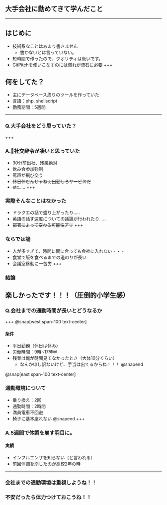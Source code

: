 ## 大手会社に勤めてきて学んだこと
---
## はじめに
- 技術系なことはあまり書きません
  - 書かないとは言っていない。
- 短時間で作ったので、クオリティは低いです。
- GitPitchを使いこなすのには慣れが流石に必要
+++
## 何をしてた？
- 主にデータベース周りのツールを作っていた
- 言語：php, shellscript
- 勤務期間：5週間
---
### Q.大手会社をどう思っていた？
+++
### A.社交辞令が凄いと思っていた
- 30分前出社、残業絶対
- 飲み会参加強制
- 罵声が飛び交う
- ~~休日休むんじゃねぇ出勤しろサービスだ~~
- etc.....
+++
### 実際そんなことはなかった
- ドラクエの話で盛り上がったり.....
- 英語の話す速度についての議論が行われたり......
- ~~部署によって変わる可能性アリ~~
+++
### ならでは論
- 人が多すぎて、時間に間に合っても会社に入れない・・・
- 食堂で飯を食べるまでの道のりが長い
- 会議室移動に一苦労
+++
### 結論
**楽しかったです！！！（圧倒的小学生感）**
---
### Q.会社までの通勤時間が長いとどうなるか
+++
@snap[west span-100 text-center]
#### 条件
- 平日勤務（休日は休み）
- 労働時間：9時~17時半
- 残業は俺が時間見てなかったとき（大体10分くらい）
  - なんか申し訳ないけど、手当は出てるからね！！！
@snapend

@snap[east span-100 text-center]
### 通勤環境について
- 乗り換え：2回
- 通勤時間：2時間
- 満員電車不回避
- 椅子に基本座れない
@snapend
+++
### A.5週間で体調を崩す羽目に。
#### 実績
- インフルエンザを知らない（と言われる）
- 前回体調を崩したのが高校2年の時
---
### 会社までの通勤環境は重視しようね！！
### 不安だったら体力つけておこうね！！
